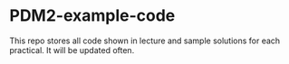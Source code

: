 # PDM2-example-code
This repo stores all code shown in lecture and sample solutions for each practical. It will be updated often.
